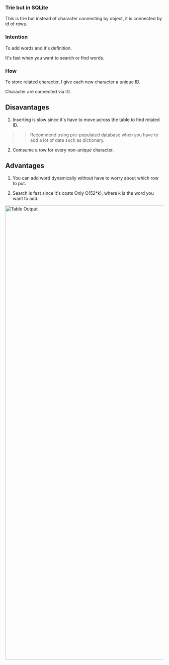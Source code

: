 ### Trie but in SQLite

This is trie but instead of character connecting by object, it is connected by id of rows.

### Intention

To add words and it's definition.

It's fast when you want to search or find  words.

### How

To store related character, I give each new character a unique ID.

Character are connected via ID.

## Disavantages

1. Inserting is slow since it's have to move across the table to find related ID.

>> Recommend using pre-populated database when you have to add a lot of data such as dictionary.

2. Comsume a row for every non-unique character.

## Advantages

1. You can add word dynamically without have to worry about which row to put.

2. Search is fast since it's costs Only O(52*k), where k is the word you want to add.

<img width="1440" alt="Table Output" src="https://user-images.githubusercontent.com/54890279/196045360-237be792-80ce-482d-b894-99671fc1d637.png">

